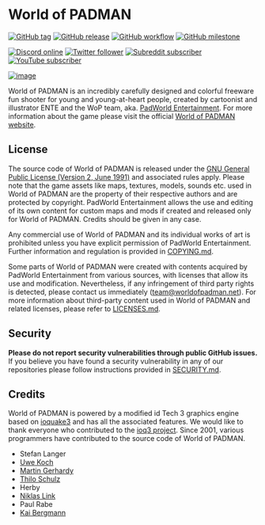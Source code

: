 # World of PADMAN

[![GitHub tag](https://img.shields.io/github/v/tag/padworld-entertainment/worldofpadman?logo=github)](https://github.com/PadWorld-Entertainment/worldofpadman/tags)
[![GitHub release](https://img.shields.io/github/v/release/padworld-entertainment/worldofpadman?logo=github)](https://github.com/PadWorld-Entertainment/worldofpadman/releases/latest)
[![GitHub workflow](https://github.com/padworld-entertainment/worldofpadman/actions/workflows/build.yml/badge.svg)](https://github.com/PadWorld-Entertainment/worldofpadman/actions)
[![GitHub milestone](https://img.shields.io/github/milestones/progress-percent/padworld-entertainment/worldofpadman/2?logo=github)](https://github.com/PadWorld-Entertainment/worldofpadman/milestones/2)

[![Discord online](https://img.shields.io/discord/590829990514262038?label=join&logo=discord&style=social)](http://discord.worldofpadman.net)
[![Twitter follower](https://img.shields.io/twitter/follow/worldofpadman?label=follow&style=social)](https://twitter.com/world_of_padman)
[![Subreddit subscriber](https://img.shields.io/reddit/subreddit-subscribers/worldofpadmanreloaded?label=subscribe&style=social)](https://www.reddit.com/r/worldofpadmanreloaded/)
[![YouTube subscriber](https://img.shields.io/youtube/channel/subscribers/UC5lcgR3xEVPwC6E1sKk2rBQ?label=subscribe&style=social)](https://www.youtube.com/channel/UC5lcgR3xEVPwC6E1sKk2rBQ)

[![image](https://worldofpadman.net/wp-content/uploads/wop_header01.png)](https://worldofpadman.net)


World of PADMAN is an incredibly carefully designed and colorful freeware fun shooter for young and young-at-heart people, created by cartoonist and illustrator ENTE and the WoP team, aka. [PadWorld Entertainment](https://worldofpadman.net/about/team/). For more information about the game please visit the official [World of PADMAN website](https://worldofpadman.net).

## License

The source code of World of PADMAN is released under the [GNU General Public License (Version 2, June 1991)](GPL-2.0.md) and associated rules apply. Please note that the game assets like maps, textures, models, sounds etc. used in World of PADMAN are the property of their respective authors and are protected by copyright. PadWorld Entertainment allows the use and editing of its own content for custom maps and mods if created and released only for World of PADMAN. Credits should be given in any case.

Any commercial use of World of PADMAN and its individual works of art is prohibited unless you have explicit permission of PadWorld Entertainment. Further information and regulation is provided in [COPYING.md](COPYING.md).

Some parts of World of PADMAN were created with contents acquired by PadWorld Entertainment from various sources, with licenses that allow its use and modification. Nevertheless, if any infringement of third party rights is detected, please contact us immediately (<team@worldofpadman.net>). For more information about third-party content used in World of PADMAN and related licenses, please refer to [LICENSES.md](LICENSES.md).

## Security

**Please do not report security vulnerabilities through public GitHub issues.** If you believe you have found a security vulnerability in any of our repositories please follow instructions provided in [SECURITY.md](SECURITY.md).

## Credits

World of PADMAN is powered by a modified id Tech 3 graphics engine based on [ioquake3](https://ioquake3.org/) and has all the associated features. We would like to thank everyone who contributed to the [ioq3 project](https://github.com/ioquake/ioq3). Since 2001, various programmers have contributed to the source code of World of PADMAN.

* Stefan Langer
* [Uwe Koch](https://github.com/seldomU)
* [Martin Gerhardy](https://github.com/mgerhardy)
* [Thilo Schulz](https://github.com/thiloschulz)
* Herby
* [Niklas Link](https://github.com/robo9k)
* Paul Rabe
* [Kai Bergmann](https://github.com/kai-li-wop)

